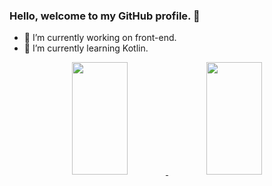 ### Hello, welcome to my GitHub profile. 👋


- 🔭 I’m currently working on front-end.
- 🌱 I’m currently learning Kotlin.


<div align="center">
  <a href="https://github.com/felipeduarteb">
  <img height="180em" width="42%" src="https://github-readme-stats.vercel.app/api?username=felipeduarteb&show_icons=true&theme=dracula&include_all_commits=true&count_private=true"/>
  <img height="180em" width="42%" src="https://github-readme-stats.vercel.app/api/top-langs/?username=felipeduarteb&layout=compact&langs_count=7&theme=dracula"/>
</div>
